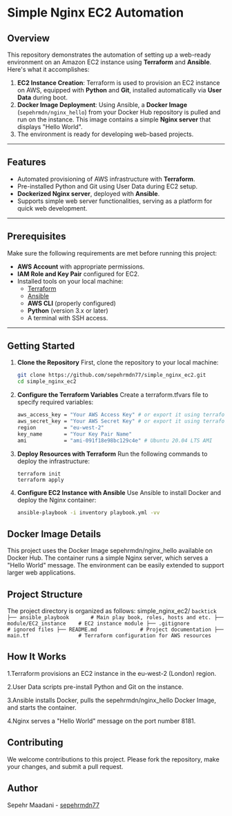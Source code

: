 # **Simple Nginx EC2 Automation**

## **Overview**
This repository demonstrates the automation of setting up a web-ready environment on an Amazon EC2 instance using **Terraform** and **Ansible**. Here's what it accomplishes:

1. **EC2 Instance Creation**: Terraform is used to provision an EC2 instance on AWS, equipped with **Python** and **Git**, installed automatically via **User Data** during boot.
2. **Docker Image Deployment**: Using Ansible, a **Docker Image** (`sepehrmdn/nginx_hello`) from your Docker Hub repository is pulled and run on the instance. This image contains a simple **Nginx server** that displays "Hello World".
3. The environment is ready for developing web-based projects.

---

## **Features**
- Automated provisioning of AWS infrastructure with **Terraform**.
- Pre-installed Python and Git using User Data during EC2 setup.
- **Dockerized Nginx server**, deployed with **Ansible**.
- Supports simple web server functionalities, serving as a platform for quick web development.

---

## **Prerequisites**
Make sure the following requirements are met before running this project:
- **AWS Account** with appropriate permissions.
- **IAM Role and Key Pair** configured for EC2.
- Installed tools on your local machine:
  - [Terraform](https://developer.hashicorp.com/terraform/downloads)
  - [Ansible](https://docs.ansible.com/ansible/latest/installation_guide/index.html)
  - **AWS CLI** (properly configured)
  - **Python** (version 3.x or later)
  - A terminal with SSH access.

---

## **Getting Started**

1. **Clone the Repository**
First, clone the repository to your local machine:
    ```bash
    git clone https://github.com/sepehrmdn77/simple_nginx_ec2.git
    cd simple_nginx_ec2

2. **Configure the Terraform Variables**
Create a terraform.tfvars file to specify required variables:
    ```bash
    aws_access_key = "Your AWS Access Key" # or export it using terraform document
    aws_secret_key = "Your AWS Secret Key" # or export it using terraform document
    region         = "eu-west-2"
    key_name       = "Your Key Pair Name"
    ami            = "ami-091f18e98bc129c4e" # Ubuntu 20.04 LTS AMI

3. **Deploy Resources with Terraform**
Run the following commands to deploy the infrastructure:
    ```hcl
    terraform init
    terraform apply

4. **Configure EC2 Instance with Ansible**
Use Ansible to install Docker and deploy the Nginx container:
    ```bash
    ansible-playbook -i inventory playbook.yml -vv

## Docker Image Details

This project uses the Docker Image sepehrmdn/nginx_hello available on Docker Hub. The container runs a simple Nginx server, which serves a "Hello World" message. The environment can be easily extended to support larger web applications.

## Project Structure

The project directory is organized as follows:
simple_nginx_ec2/
    ```backtick
    ├── ansible_playbook       # Main play book, roles, hosts and etc.
    ├── module/EC2_instance    # EC2 instance module
    ├── .gitignore             # ignored files
    ├── README.md              # Project documentation
    ├── main.tf                # Terraform configuration for AWS resources
    ```

## How It Works

1.Terraform provisions an EC2 instance in the eu-west-2 (London) region.

2.User Data scripts pre-install Python and Git on the instance.

3.Ansible installs Docker, pulls the sepehrmdn/nginx_hello Docker Image, and starts the container.

4.Nginx serves a "Hello World" message on the port number 8181.

## Contributing

We welcome contributions to this project. Please fork the repository, make your changes, and submit a pull request.

## Author

Sepehr Maadani - [sepehrmdn77](https://github.com/sepehrmdn77)
